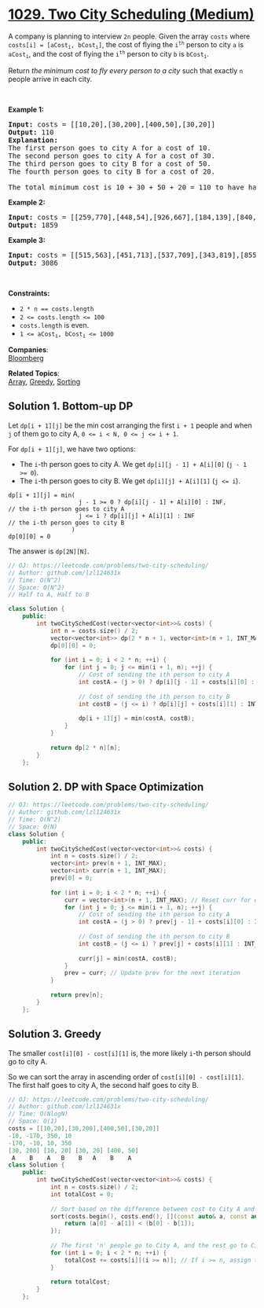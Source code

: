 # [1029. Two City Scheduling (Medium)](https://leetcode.com/problems/two-city-scheduling/)

<p>A company is planning to interview <code>2n</code> people. Given the array <code>costs</code> where <code>costs[i] = [aCost<sub>i</sub>, bCost<sub>i</sub>]</code>,&nbsp;the cost of flying the <code>i<sup>th</sup></code> person to city <code>a</code> is <code>aCost<sub>i</sub></code>, and the cost of flying the <code>i<sup>th</sup></code> person to city <code>b</code> is <code>bCost<sub>i</sub></code>.</p>

<p>Return <em>the minimum cost to fly every person to a city</em> such that exactly <code>n</code> people arrive in each city.</p>

<p>&nbsp;</p>
<p><strong>Example 1:</strong></p>

<pre><strong>Input:</strong> costs = [[10,20],[30,200],[400,50],[30,20]]
<strong>Output:</strong> 110
<strong>Explanation: </strong>
The first person goes to city A for a cost of 10.
The second person goes to city A for a cost of 30.
The third person goes to city B for a cost of 50.
The fourth person goes to city B for a cost of 20.

The total minimum cost is 10 + 30 + 50 + 20 = 110 to have half the people interviewing in each city.
</pre>

<p><strong>Example 2:</strong></p>

<pre><strong>Input:</strong> costs = [[259,770],[448,54],[926,667],[184,139],[840,118],[577,469]]
<strong>Output:</strong> 1859
</pre>

<p><strong>Example 3:</strong></p>

<pre><strong>Input:</strong> costs = [[515,563],[451,713],[537,709],[343,819],[855,779],[457,60],[650,359],[631,42]]
<strong>Output:</strong> 3086
</pre>

<p>&nbsp;</p>
<p><strong>Constraints:</strong></p>

<ul>
	<li><code>2 * n == costs.length</code></li>
	<li><code>2 &lt;= costs.length &lt;= 100</code></li>
	<li><code>costs.length</code> is even.</li>
	<li><code>1 &lt;= aCost<sub>i</sub>, bCost<sub>i</sub> &lt;= 1000</code></li>
</ul>


**Companies**:  
[Bloomberg](https://leetcode.com/company/bloomberg)

**Related Topics**:  
[Array](https://leetcode.com/tag/array/), [Greedy](https://leetcode.com/tag/greedy/), [Sorting](https://leetcode.com/tag/sorting/)

## Solution 1. Bottom-up DP

Let `dp[i + 1][j]` be the min cost arranging the first `i + 1` people and when `j` of them go to city A, `0 <= i < N, 0 <= j <= i + 1`.

For `dp[i + 1][j]`, we have two options:
* The `i`-th person goes to city A. We get `dp[i][j - 1] + A[i][0]` (`j - 1 >= 0`).
* The `i`-th person goes to city B. We get `dp[i][j] + A[i][1]` (`j <= i`).

```
dp[i + 1][j] = min(
                    j - 1 >= 0 ? dp[i][j - 1] + A[i][0] : INF,       // the i-th person goes to city A
                    j <= i ? dp[i][j] + A[i][1] : INF                // the i-th person goes to city B
                  )
dp[0][0] = 0
```

The answer is `dp[2N][N]`.

```cpp
// OJ: https://leetcode.com/problems/two-city-scheduling/
// Author: github.com/lzl124631x
// Time: O(N^2)
// Space: O(N^2)
// Half to A, Half to B

class Solution {
    public:
        int twoCitySchedCost(vector<vector<int>>& costs) {
            int n = costs.size() / 2;
            vector<vector<int>> dp(2 * n + 1, vector<int>(n + 1, INT_MAX));
            dp[0][0] = 0;
    
            for (int i = 0; i < 2 * n; ++i) {
                for (int j = 0; j <= min(i + 1, n); ++j) {
                    // Cost of sending the ith person to city A
                    int costA = (j > 0) ? dp[i][j - 1] + costs[i][0] : INT_MAX;
                    
                    // Cost of sending the ith person to city B
                    int costB = (j <= i) ? dp[i][j] + costs[i][1] : INT_MAX;
    
                    dp[i + 1][j] = min(costA, costB);
                }
            }
    
            return dp[2 * n][n];
        }
    };
```

## Solution 2. DP with Space Optimization

```cpp
// OJ: https://leetcode.com/problems/two-city-scheduling/
// Author: github.com/lzl124631x
// Time: O(N^2)
// Space: O(N)
class Solution {
    public:
        int twoCitySchedCost(vector<vector<int>>& costs) {
            int n = costs.size() / 2;
            vector<int> prev(n + 1, INT_MAX);
            vector<int> curr(n + 1, INT_MAX);
            prev[0] = 0;
    
            for (int i = 0; i < 2 * n; ++i) {
                curr = vector<int>(n + 1, INT_MAX); // Reset curr for each iteration
                for (int j = 0; j <= min(i + 1, n); ++j) {
                    // Cost of sending the ith person to city A
                    int costA = (j > 0) ? prev[j - 1] + costs[i][0] : INT_MAX;
                    
                    // Cost of sending the ith person to city B
                    int costB = (j <= i) ? prev[j] + costs[i][1] : INT_MAX;
    
                    curr[j] = min(costA, costB);
                }
                prev = curr; // Update prev for the next iteration
            }
    
            return prev[n];
        }
    };
```

## Solution 3. Greedy

The smaller `cost[i][0] - cost[i][1]` is, the more likely `i`-th person should go to city A.

So we can sort the array in ascending order of `cost[i][0] - cost[i][1]`. The first half goes to city A, the second half goes to city B.

```cpp
// OJ: https://leetcode.com/problems/two-city-scheduling/
// Author: github.com/lzl124631x
// Time: O(NlogN)
// Space: O(1)
costs = [[10,20],[30,200],[400,50],[30,20]]
-10, -170, 350, 10
-170, -10, 10, 350
[30, 200] [10, 20] [30, 20] [400, 50]
 A    B    A   B    B   A    B    A
class Solution {
    public:
        int twoCitySchedCost(vector<vector<int>>& costs) {
            int n = costs.size() / 2;
            int totalCost = 0;
    
            // Sort based on the difference between cost to City A and City B
            sort(costs.begin(), costs.end(), [](const auto& a, const auto& b) {
                return (a[0] - a[1]) < (b[0] - b[1]);
            });
    
            // The first 'n' people go to City A, and the rest go to City B
            for (int i = 0; i < 2 * n; ++i) {
                totalCost += costs[i][(i >= n)]; // If i >= n, assign to city B (index 1)
            }
    
            return totalCost;
        }
    };
    
```
